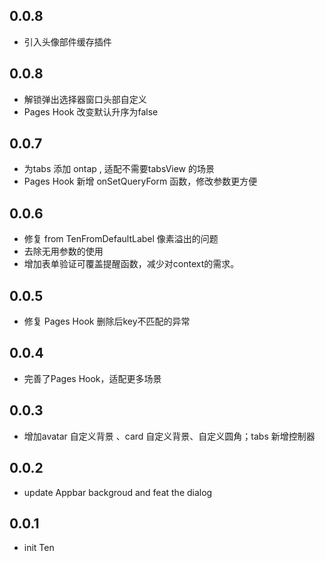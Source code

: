 ## 0.0.8

*  引入头像部件缓存插件

## 0.0.8

*  解锁弹出选择器窗口头部自定义
*  Pages Hook 改变默认升序为false

## 0.0.7

* 为tabs 添加 ontap , 适配不需要tabsView 的场景
*  Pages Hook 新增 onSetQueryForm 函数，修改参数更方便

## 0.0.6

* 修复 from TenFromDefaultLabel 像素溢出的问题
* 去除无用参数的使用
* 增加表单验证可覆盖提醒函数，减少对context的需求。

## 0.0.5

* 修复 Pages Hook 删除后key不匹配的异常

## 0.0.4

* 完善了Pages Hook，适配更多场景

## 0.0.3

* 增加avatar 自定义背景 、card 自定义背景、自定义圆角；tabs 新增控制器

## 0.0.2

* update Appbar backgroud and feat the dialog

## 0.0.1

* init Ten
